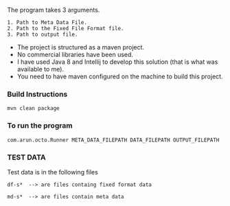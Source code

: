 The program takes 3 arguments.
```
1. Path to Meta Data File.
2. Path to the Fixed File Format file.
3. Path to output file.
```

* The project is structured as a maven project.
* No commercial libraries have been used.
* I have used Java 8 and Intellij to develop this solution (that is what was available to me).
* You need to have maven configured on the machine to build this project.

### Build Instructions
```
mvn clean package
```
### To run the program
```
com.arun.octo.Runner META_DATA_FILEPATH DATA_FILEPATH OUTPUT_FILEPATH
```

### TEST DATA
Test data is in the following files

```df-s*  --> are files containg fixed format data```

```md-s*  --> are files contain meta data```